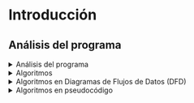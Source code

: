 # Introducción

## Análisis del programa
<details><summary> Análisis del programa</summary>
<p>
Un de los grandes fallos que cometen las personas que están aprendiendo a programar (e incluso muchos profesionales, por falta de tiempo principalmente) es que se apresuran a escribir el código fuente sin haberse tomado antes el tiempo necesario para analizar los objetivos (qué debe hacer el programa) y los pasos necesarios para alcanzarlos, creando así un programa robusto (libre de errores).

Por ejemplo, si se está escribiendo un simple programa para pedir un número al usuario con motivo de mostrarlo después por pantalla, el objetivo principal sería mostrar el número, los pasos necesarios serían pedir el número y mostrarlo luego por pantalla... debiéndose también tener en cuenta cosas como: ¿qué debería hacer el programa si el usuario escribe una letra en lugar de un número?, ¿y si pulsa la tecla Esc?...

La fase de análisis es un paso fundamental para obtener una documentación del programa sobre cuya base se comenzará a desarrollar el mismo.

La documentación del programa debe mantenerse actualizada durante todo el ciclo de vida del mismo dejando constancia de todos los cambios realizados, pudiendo así ser consultada en caso de tener que comprobar algo, facilitar la comprensión del mismo por otros programadores que entren a formar parte del proyecto, etc.
</p>
</details>

<details><summary> Algoritmos</summary>
<p>
Una vez se han analizado los requisitos del programa podemos crear algoritmos para indicar qué pasos debe realizar el programa de modo que realice correctamente su propósito, independientemente del lenguaje de programación que sea usado.

Los algoritmos pueden representarse de tres modos: usando lenguaje natural, pseudocódigo o con Diagramas de Flujo de Datos (DFD), siendo los dos últimos métodos los más usados.

Para el presente tutorial nos centraremos principalmente en el pseudocódigo.
</p>
</details>

<details><summary>Algoritmos en Diagramas de Flujos de Datos (DFD)
</summary>
<p>
Para crear un Diagrama de Flujo de Datos usaremos entre otros los siguientes símbolos:

DFD

Algunas de las pautas para crearlos son:

Debe ser diseñado de forma que sea leído de arriba hacia abajo y de izquierda a derecha.
Todo Diagrama de Flujo de Datos (DFD) debe tener un conector de inicio y al menos uno de finalización (el programa debe terminar su ejecución en algún momento).
A un símbolo no puede apuntar más de una flecha.
Para conectar sus elementos han de usarse líneas rectas horizontales y/o verticales, y jamás deben cruzarse unas con otras.
Es posible que encuentres otras formas de representar un DFD.

En la siguiente imagen mostramos un ejemplo de un programa que pide un número al usuario y muestra el resultado por pantalla, realizado con un Diagrama de Flujo de Datos (DFD):

Diagrama

Para la acción de pedir el dato al usuario usamos el conector correspondiente, cargando el valor obtenido en una variable llamada 'entrada', cuyo valor a continuación será mostrado por pantalla.

Observa que para los elementos que dan comienzo y fin al programa se usan terminadores.

Más adelante veremos algunos ejemplos de Diagramas de Flujo de Datos más.
</p>
</details>

<details><summary>Algoritmos en pseudocódigo
</summary>
  \`\`\` js
ALGORITMO Mostrar;
        ...
    INICIO
        // Esto es un comentario
        /*
            Esto es un comentario
            Esto es otra línea dentro del mismo comentario
        */
        ...
    FIN
  \`\`\`
</details>


